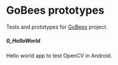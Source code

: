 # GoBees prototypes

Tests and prototypes for [GoBees](https://github.com/davidmigloz/go-bees) project.

##### 0_HelloWorld
Hello world app to test OpenCV in Android.
